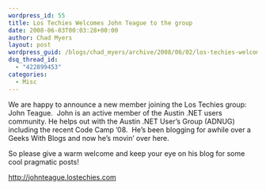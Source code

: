 ```yaml
---
wordpress_id: 55
title: Los Techies Welcomes John Teague to the group
date: 2008-06-03T00:03:28+00:00
author: Chad Myers
layout: post
wordpress_guid: /blogs/chad_myers/archive/2008/06/02/los-techies-welcomes-john-teague-to-the-group.aspx
dsq_thread_id:
  - "422899453"
categories:
  - Misc
---
```

We are happy to announce a new member joining the Los Techies group: John Teague.&nbsp; John is an active member of the Austin .NET users community. He helps out with the Austin .NET User&#8217;s Group (ADNUG) including the recent Code Camp &#8217;08.&nbsp; He&#8217;s been blogging for awhile over a Geeks With Blogs and now he&#8217;s movin&#8217; over here.&nbsp; 

So please give a warm welcome and keep your eye on his blog for some cool pragmatic posts!

<http://johnteague.lostechies.com>